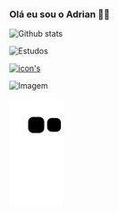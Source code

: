 ### Olá eu sou o Adrian 🐱‍👤



![Github stats ](https://github-readme-stats.vercel.app/api?username=04drian&show_icons=true&theme=dark)



![Estudos](https://img.shields.io/badge/Estudando-000080?sty)

[![icon's](https://img.shields.io/badge/Python-14354C?style=for-the-badge&logo=python&logoColor=blue)](https://www.python.org/)

![Imagem](https://lh5.googleusercontent.com/8gTlohm03X3wcic_Blo9WmhxBB2yXdlOWHaxkxvy5Ppjhr3vivJkzK873qI3AvFBxvgxvA4cL1ygolYQF6iQlbdLSIXUDDeiO7PdDGOqqovadjaIOaj9ats4utxZyaAO13oHbXhb)     

![snake gif](https://github.com/04drian/04drian/blob/output/github-contribution-grid-snake.svg)
